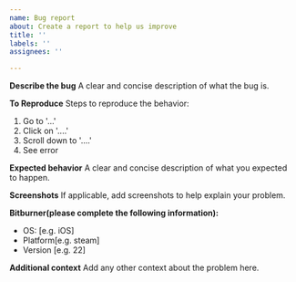 ```yaml
---
name: Bug report
about: Create a report to help us improve
title: ''
labels: ''
assignees: ''

---
```


**Describe the bug**
A clear and concise description of what the bug is.

**To Reproduce**
Steps to reproduce the behavior:
1. Go to '...'
2. Click on '....'
3. Scroll down to '....'
4. See error

**Expected behavior**
A clear and concise description of what you expected to happen.

**Screenshots**
If applicable, add screenshots to help explain your problem.

**Bitburner(please complete the following information):**
 - OS: [e.g. iOS]
 - Platform[e.g. steam]
 - Version [e.g. 22]


**Additional context**
Add any other context about the problem here.
